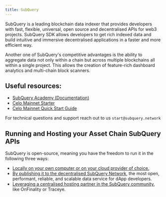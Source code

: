 ```yaml
---
title: SubQuery
---
```


SubQuery is a leading blockchain data indexer that provides developers with fast, flexible, universal, open source and decentralised APIs for web3 projects. SubQuery SDK allows developers to get rich indexed data and build intuitive and immersive decentralised applications in a faster and more efficient way.

Another one of SubQuery's competitive advantages is the ability to aggregate data not only within a chain but across multiple blockchains all within a single project. This allows the creation of feature-rich dashboard analytics and multi-chain block scanners.

## Useful resources:

- [SubQuery Academy (Documentation)](https://academy.subquery.network/)
- [Celo Mainnet Starter](https://github.com/subquery/ethereum-subql-starter/tree/main/Celo/celo-starter)
- [Celo Mainnet Quick Start Guide](https://academy.subquery.network/indexer/quickstart/quickstart_chains/celo.html)


For technical questions and support reach out to us `start@subquery.network`

## Running and Hosting your Asset Chain SubQuery APIs

SubQuery is open-source, meaning you have the freedom to run it in the following three ways:

- [Locally on your own computer or on your cloud provider of choice.](https://academy.subquery.network/indexer/run_publish/introduction.html#locally-run-it-yourself)
- [By publishing it to the decentralised SubQuery Network](https://academy.subquery.network/indexer/run_publish/introduction.html#publish-to-the-subquery-network), the most open, performant, reliable, and scalable data service for dApp developers.
- [Leveraging a centralised hosting partner in the SubQuery community](https://academy.subquery.network/indexer/run_publish/introduction.html#other-hosting-providers-in-the-subquery-community), like OnFinality or Traceye.